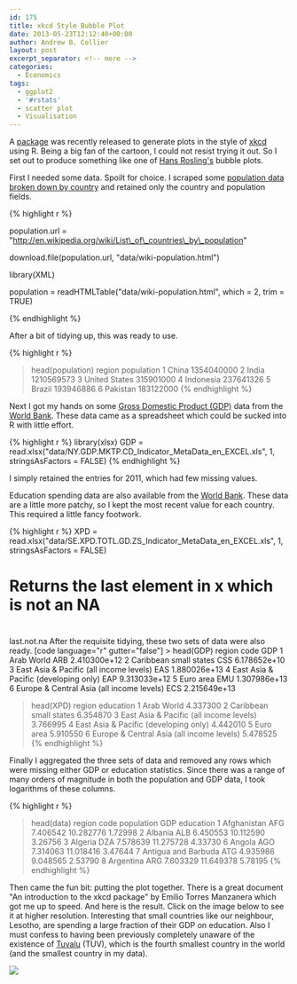 ```yaml
---
id: 175
title: xkcd Style Bubble Plot
date: 2013-05-23T12:12:40+00:00
author: Andrew B. Collier
layout: post
excerpt_separator: <!-- more -->
categories:
  - Economics
tags:
  - ggplot2
  - '#rstats'
  - scatter plot
  - Visualisation
---
```

A [package](http://cran.r-project.org/web/packages/xkcd/index.html) was recently released to generate plots in the style of [xkcd](http://xkcd.com/) using R. Being a big fan of the cartoon, I could not resist trying it out. So I set out to produce something like one of [Hans Rosling's](http://en.wikipedia.org/wiki/Hans_Rosling) bubble plots.

<!-- more -->

First I needed some data. Spoilt for choice. I scraped some [population data broken down by country](http://en.wikipedia.org/wiki/List_of_countries_by_population) and retained only the country and population fields.

{% highlight r %}

population.url = "http://en.wikipedia.org/wiki/List\_of\_countries\_by\_population"

download.file(population.url, "data/wiki-population.html")

library(XML)

population = readHTMLTable("data/wiki-population.html", which = 2, trim = TRUE)

{% endhighlight %}

After a bit of tidying up, this was ready to use.

{% highlight r %}
> head(population)
         region population
1         China 1354040000
2         India 1210569573
3 United States  315901000
4     Indonesia  237641326
5        Brazil  193946886
6      Pakistan  183122000
{% endhighlight %}

Next I got my hands on some [Gross Domestic Product (GDP)](http://en.wikipedia.org/wiki/GDP) data from the [World Bank](http://data.worldbank.org/indicator/NY.GDP.MKTP.CD). These data came as a spreadsheet which could be sucked into R with little effort.

{% highlight r %}
library(xlsx)
GDP = read.xlsx("data/NY.GDP.MKTP.CD\_Indicator\_MetaData\_en\_EXCEL.xls", 1, stringsAsFactors = FALSE)
{% endhighlight %}

I simply retained the entries for 2011, which had few missing values.

Education spending data are also available from the [World Bank](http://data.worldbank.org/indicator/SE.XPD.TOTL.GD.ZS). These data are a little more patchy, so I kept the most recent value for each country. This required a little fancy footwork.

{% highlight r %}
XPD = read.xlsx("data/SE.XPD.TOTL.GD.ZS_Indicator_MetaData_en_EXCEL.xls", 1,
                stringsAsFactors = FALSE)

# Returns the last element in x which is not an NA
#
last.not.na After the requisite tidying, these two sets of data were also ready.
[code language="r" gutter="false"] > head(GDP)
                                     region code          GDP
1                                Arab World  ARB 2.410300e+12
2                    Caribbean small states  CSS 6.178652e+10
3   East Asia & Pacific (all income levels)  EAS 1.880026e+13
4     East Asia & Pacific (developing only)  EAP 9.313033e+12
5                                 Euro area  EMU 1.307986e+13
6 Europe & Central Asia (all income levels)  ECS 2.215649e+13
> head(XPD)
                                     region education
1                                Arab World  4.337300
2                    Caribbean small states  6.354870
3   East Asia & Pacific (all income levels)  3.766995
4     East Asia & Pacific (developing only)  4.442010
5                                 Euro area  5.910550
6 Europe & Central Asia (all income levels)  5.478525
{% endhighlight %}

Finally I aggregated the three sets of data and removed any rows which were missing either GDP or education statistics. Since there was a range of many orders of magnitude in both the population and GDP data, I took logarithms of these columns.

{% highlight r %}
> head(data)
               region code population       GDP education
1         Afghanistan  AFG   7.406542 10.282776   1.72998
2             Albania  ALB   6.450553 10.112590   3.26756
3             Algeria  DZA   7.578639 11.275728   4.33730
6              Angola  AGO   7.314063 11.018416   3.47644
7 Antigua and Barbuda  ATG   4.935986  9.048565   2.53790
8           Argentina  ARG   7.603329 11.649378   5.78195
{% endhighlight %}

Then came the fun bit: putting the plot together. There is a great document "An introduction to the xkcd package" by Emilio Torres Manzanera which got me up to speed. And here is the result. Click on the image below to see it at higher resolution. Interesting that small countries like our neighbour, Lesotho, are spending a large fraction of their GDP on education. Also I must confess to having been previously completely unaware of the existence of [Tuvalu](https://en.wikipedia.org/wiki/Tuvalu) (TUV), which is the fourth smallest country in the world (and the smallest country in my data).

<img src="{{ site.baseurl }}/static/img/2013/05/GDP-education-population1.png">
